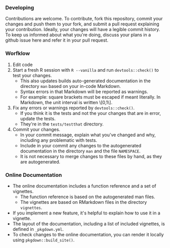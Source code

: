 ### Developing

Contributions are welcome. To contribute, fork this repository, commit your changes and push them to your fork,
and submit a pull request explaining your contribution. Ideally, your changes will have a legible commit history.
To keep us informed about what you're doing, discuss your plans in a github issue here and refer it in your pull request.


### Worfklow

1. Edit code
2. Start a fresh R session with `R --vanilla` and run `devtools::check()` to test your changes. 
   - This also updates builds auto-generated documentation in the directory `man` based on your in-code Markdown. 
   - Syntax errors in that Markdown will be reported as warnings.
   - For example: square brackets must be escaped if meant literally. In Markdown, the unit interval is written \\[0,1\\].
3. Fix any errors or warnings reported by `devtools::check()`. 
   - If you think it is the tests and not the your changes that are in error, update the tests.
   - They're in the `tests/testthat` directory.
4. Commit your changes. 
   - In your commit message, explain what you've changed and why, including any problematic with tests.
   - Include in your commit any changes to the autogenerated documentation in the directory `man` and the file `NAMESPACE`. 
   - It is not necessary to merge changes to these files by hand, as they are autogenerated.

### Online Documentation
- The online documentation includes a function reference and a set of vignettes.
   - The function reference is based on the autogenerated man files.
   - The vignettes are based on RMarkdown files in the directory `vignettes`. 
- If you implement a new feature, it's helpful to explain how to use it in a vignette.
- The layout of the documentation, including a list of included vignettes, is defined in `_pkgdown.yml`.
- To check changes to the online documentation, you can render it locally using `pkgdown::build_site()`. 
